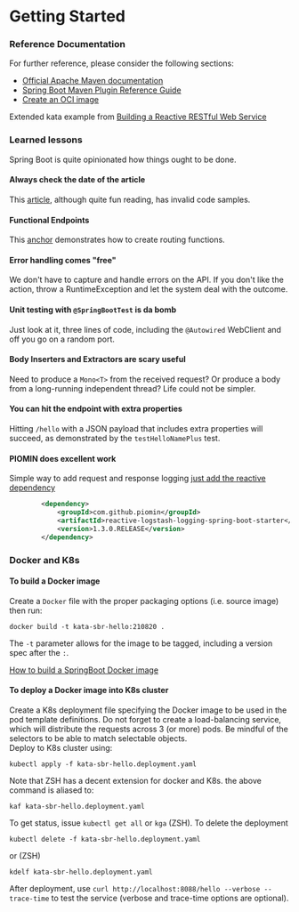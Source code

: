 # Getting Started

### Reference Documentation

For further reference, please consider the following sections:

* [Official Apache Maven documentation](https://maven.apache.org/guides/index.html)
* [Spring Boot Maven Plugin Reference Guide](https://docs.spring.io/spring-boot/docs/2.5.4/maven-plugin/reference/html/)
* [Create an OCI image](https://docs.spring.io/spring-boot/docs/2.5.4/maven-plugin/reference/html/#build-image)

Extended kata example
from [Building a Reactive RESTful Web Service](https://spring.io/guides/gs/reactive-rest-service/#scratch)

### Learned lessons

Spring Boot is quite opinionated how things ought to be done.

#### Always check the date of the article

This [article](https://spring.io/blog/2016/09/22/new-in-spring-5-functional-web-framework), although quite fun reading,
has invalid code samples.

#### Functional Endpoints

This [anchor](https://docs.spring.io/spring-framework/docs/current/reference/html/web-reactive.html#webflux-fn)
demonstrates how to create routing functions.

#### Error handling comes "free"

We don't have to capture and handle errors on the API. If you don't like the action, throw a RuntimeException and let
the system deal with the outcome.

#### Unit testing with `@SpringBootTest` is da bomb

Just look at it, three lines of code, including the `@Autowired` WebClient and off you go on a random port.

#### Body Inserters and Extractors are scary useful

Need to produce a `Mono<T>` from the received request? Or produce a body from a long-running independent thread? Life
could not be simpler.

#### You can hit the endpoint with extra properties

Hitting `/hello` with a JSON payload that includes extra properties will succeed, as demonstrated by
the `testHelloNamePlus` test.

#### PIOMIN does excellent work

Simple way to add request and response
logging [just add the reactive dependency](https://piotrminkowski.com/2019/10/15/reactive-logging-with-spring-webflux-and-logstash/)
```xml
        <dependency>
            <groupId>com.github.piomin</groupId>
            <artifactId>reactive-logstash-logging-spring-boot-starter</artifactId>
            <version>1.3.0.RELEASE</version>
        </dependency>
```

### Docker and K8s 

#### To build a Docker image

Create a `Docker` file with the proper packaging options (i.e. source image) then run:
```shell
docker build -t kata-sbr-hello:210820 .
```

The `-t` parameter allows for the image to be tagged, including a version spec after the `:`.

[How to build a SpringBoot Docker image](https://spring.io/guides/gs/spring-boot-docker/)

#### To deploy a Docker image into K8s cluster

Create a K8s deployment file specifying the Docker image to be used in the pod template 
definitions. Do not forget to create a load-balancing service, which will distribute the requests across
3 (or more) pods. Be mindful of the selectors to be able to match selectable objects.  
Deploy to K8s cluster using:
```shell
kubectl apply -f kata-sbr-hello.deployment.yaml
```

Note that ZSH has a decent extension for docker and K8s. the above command is aliased to:
```shell
kaf kata-sbr-hello.deployment.yaml
```

To get status, issue `kubectl get all` or `kga` (ZSH). To delete the deployment
```shell
kubectl delete -f kata-sbr-hello.deployment.yaml
```
or (ZSH)
```shell
kdelf kata-sbr-hello.deployment.yaml
```

After deployment, use `curl http://localhost:8088/hello --verbose --trace-time` 
to test the service (verbose and trace-time options are optional).  